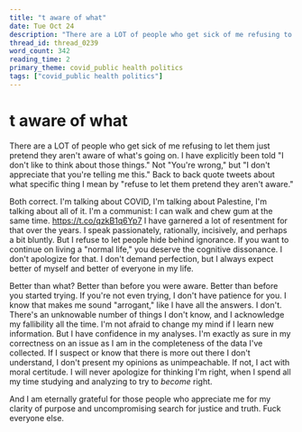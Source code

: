```yaml
---
title: "t aware of what"
date: Tue Oct 24
description: "There are a LOT of people who get sick of me refusing to let them just pretend they aren't aware of what's going on."
thread_id: thread_0239
word_count: 342
reading_time: 2
primary_theme: covid_public health politics
tags: ["covid_public health politics"]
---
```


# t aware of what

There are a LOT of people who get sick of me refusing to let them just pretend they aren't aware of what's going on. I have explicitly been told "I don't like to think about those things." Not "You're wrong," but "I don't appreciate that you're telling me this." Back to back quote tweets about what specific thing I mean by "refuse to let them pretend they aren't aware."

Both correct. I'm talking about COVID, I'm talking about Palestine, I'm talking about all of it. I'm a communist: I can walk and chew gum at the same time. https://t.co/qzkB1q6Yp7 I have garnered a lot of resentment for that over the years. I speak passionately, rationally, incisively, and perhaps a bit bluntly. But I refuse to let people hide behind ignorance. If you want to continue on living a "normal life," you deserve the cognitive dissonance. I don't apologize for that. I don't demand perfection, but I always expect better of myself and better of everyone in my life.

Better than what? Better than before you were aware. Better than before you started trying. If you're not even trying, I don't have patience for you. I know that makes me sound "arrogant," like I have all the answers. I don't. There's an unknowable number of things I don't know, and I acknowledge my fallibility all the time. I'm not afraid to change my mind if I learn new information. But I have confidence in my analyses. I'm exactly as sure in my correctness on an issue as I am in the completeness of the data I've collected. If I suspect or know that there is more out there I don't understand, I don't present my opinions as unimpeachable. If not, I act with moral certitude. I will never apologize for thinking I'm right, when I spend all my time studying and analyzing to try to *become* right.

And I am eternally grateful for those people who appreciate me for my clarity of purpose and uncompromising search for justice and truth. Fuck everyone else.